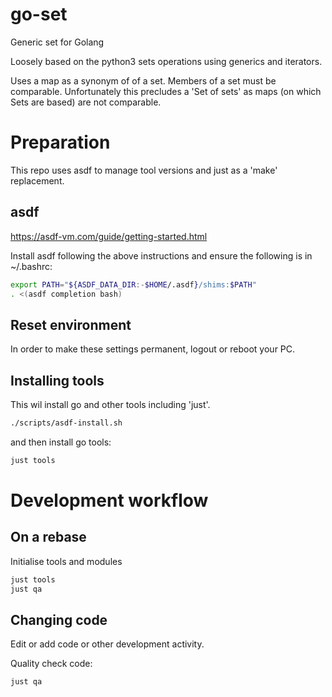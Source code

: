 # go-set

Generic set for Golang

Loosely based on the python3 sets operations using generics and iterators.

Uses a map as a synonym of of a set. Members of a set must be comparable. 
Unfortunately this precludes a 'Set of sets' as maps (on which Sets are based) are not comparable.


# Preparation

This repo uses asdf to manage tool versions and just as a 'make' replacement.

## asdf

https://asdf-vm.com/guide/getting-started.html

Install asdf following the above instructions
and ensure the following is in ~/.bashrc:

```bash
export PATH="${ASDF_DATA_DIR:-$HOME/.asdf}/shims:$PATH"
. <(asdf completion bash)
```

## Reset environment

In order to make these settings permanent, logout or reboot your PC.

## Installing tools

This wil install go and other tools including 'just'.

```bash
./scripts/asdf-install.sh
```

and then install go tools:

```bash
just tools
```

# Development workflow

## On a rebase

Initialise tools and modules

```bash
just tools
just qa
```
## Changing code

Edit or add code or other development activity.

Quality check code:

```bash
just qa
```

